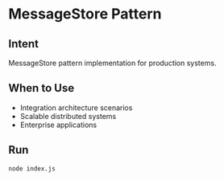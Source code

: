 # MessageStore Pattern

## Intent
MessageStore pattern implementation for production systems.

## When to Use
- Integration architecture scenarios
- Scalable distributed systems
- Enterprise applications

## Run
```bash
node index.js
```
